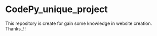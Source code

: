 # CodePy_unique_project
This repository is create for gain some knowledge in website creation. Thanks..!!
